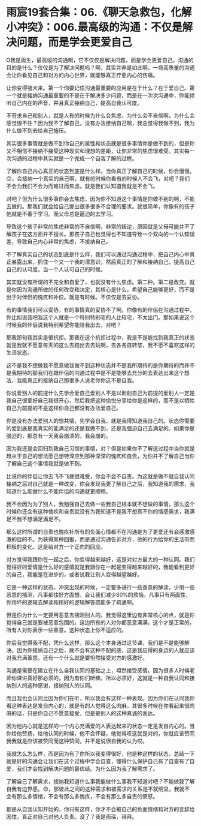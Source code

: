 # 雨宸19套合集：06.《聊天急救包，化解小冲突》：006.最高级的沟通：不仅是解决问题，而是学会更爱自己

O我是雨生，最高级的沟通啊，它不仅仅是解决问题，而是学会更爱自己。沟通的目的是什么？仅仅是为了解决问题吗？啊，其实并非是如此啊，一场高质量的沟通会让你看见自己和对方的内心世界，就能够真正疗愈内心的伤痛。

让你变得强大来。第一个你要记住沟通最重要的应用是在于什么？在于爱自己。第一个就是接纳沟通最重要的不是在于解决多少问题，而是在一次次沟通中，你能倾听自己内在的声音，并且真正接纳自己，提高自我认可度。

不苛求自己和别人，就是人有的时候为什么会焦虑，为什么会不自信啊，为什么会感觉很不住？因为我不了解自己，没有办法接纳自己啊，我总觉得我做不到，我为什么做不到去给自己施压。

其实很多事情就是做不到你自己的属性和状态就是很多事情你是做不到的，但是你又不相信不接纳不接受这种现实和理想的差距，让你非常的焦虑很难受。其实每一次沟通的过程中其实就是一个完成一个自我了解的过程。

了解你自己内心真正的状态到底是什么样。当你真正了解自己的时候，你会慢慢。😊，会接纳一个真实的自己啊，就有的时候你看有的时候人不会飞，对吧？我们不会为我们不会为而难过而焦虑。就是我们认知道我就是不会飞。

对吧？但为什么很多事你会去焦虑，因为你不知道这个事情是你做不到的啊，不能去做的。那我们就会给自己提出很多很多不合理的要求。就很简单，你像有的孩子他就是不善于学习。而父母总是逼迫的去学习。

导致这个孩子非常的焦虑非常的不自信啊，非常的叛逆，原因就是父母可能并不了解孩子在这方面并不擅长。那孩子自己也觉得也不知道导致一个双向的一个认知误差，导致自己内心非常的焦虑，不接纳自己。

不了解真实自己的状态到底是什么样，我们可以通过沟通过程中，把自己内心中真正暴露出来，抓住一个又一个我的潜意识，然后真正的了解和接纳自己，提高自己自己的认可度。当一个人认可自己的时候。

其实就没有所谓的不完全和自爱了，也就没有什么焦虑。第二种。第二是改变。就是你因为沟通所做的任何改变和决定，其核心是什么，希望自己能够更好，而不是出于对伴侣的愧疚和补偿。就是有时候。不仅仅是去妥协。

有的事情我们可以妥协，有的事情真的妥协不了啊。你像有的伴侣在沟通过程中，你比如说我吧我这个人就是一个特别特别宅的人比较宅，不太出门。那如果说这个时候我的伴侣说我特别希望你能陪我出去，对吧？

那我那句我其实是很抗拒。那我在这个抗拒过程中，我是不是能找到我真正的状态就是我就不愿意每天的这么去跑出去去玩啊，去各各自转悠，我不愿不喜欢这样的生活状态。

这不是我不想做我不愿意做我做不到这种状态并不是我所期待的是你期待的而并不是我期待的那我们在跟伴侣的沟通过程中是不是能够去充分的去表达出来这个想法，我能真正的接纳自己那很多人说老你你这不是自我。

你说爱别人的前提什么先学会爱自己爱别人不是以剥削自己为前提的爱别人一定是我自己很爱好自己我很开心，然后我把这种愉悦分享给你是这样的，而不是以牺牲自己为前提的不是这样你自己都没有办法爱自己。

你是没有办法爱别人的想共情，先学会自我，就是我得知道我自己的。状态你需要的爱到底是我真实的能满足的还是我做不到，还是我强迫自己去满足的。如果你是强迫的，那总有一天我会崩溃的，我会崩的。

因为我还是会回归到我自己习惯的事情，对？但是如果你不了解这过程中当你就是趋从于自己的想法愿己想特深应到那种深深的愧疚和自责，为你并不了解自己当你了解自己这个事情我就是做不到。

比说你的伴侣让你去飞不飞就很难受，你会不会不自责。为这就是做不就自我认同接纳之后对自己就是一种改变，你会发现我更了解自己之后，我知道我的需求，我知道什么能做什么不能伴侣的沟通就更顺畅。

我不会因为为了别人，我勉强自己去做一些我自己根本就不想做的事情，那么这个时候你还会有这种愧疚和自责就没有为我知道不是我不想真不你的情感需求，我满足不我不想满足满足不。

那么这时所谓的自责也愧疚补所有的负面心情都不在沟通是为了更爱还有会感激感激的目的不。为获得某种回报，而是通过沟通告诉对方，他的行为给你的生活带而积极的变化。这是给对方一个正向的回应。

对方觉得我跟你在一起之后，你变得越来越好，这是对对方最大的一种认同。我们觉得好的爱情是什么好的感情就是我跟你在一起是变得越来越好的，我能看到更好的自己，我能是在进步的，或者说我让别人变得越望越好。

它是一种这样的状态。冲突出现的时候，一定要多进行一些善意的解读，少用一些恶意的揣测，凡事都往好方面想，会让我们减少80%的烦恼。凡事只有两面性，你用坏的逻辑去解读和用好的逻辑解答既能多了疏通啊。

但是你为什么一定要用恶意去揣测别人的。我觉得这里边有非常核心的点，就是你觉得自己就是要被恶意包围的。这边所有的人对你都恶意满满，这个才是正常的。所有人对你表示一些善意。这种状态上你不适应的。

你后我觉得我不配，凭什么这样，那么这个本身通过这节课，我们是不是能够解决。因为你接纳自己之后，就不会有这种不配的感，这是我应得的身边的人就应该对我充满善意。还有一个什么就是要坦然接受对方的感激好。

沟通是需要在建立在什么自我认同的基础之上，坦然接受感情。因为很多人时候老师你课讲真好那必须的，因为有你们听嘛，所以必须好，这就是一种自我认同和接纳别人的这种感谢，接纳别人的认同。

而且我也会认同比因为你们在听，所以我会有这样一种表现。因为你们在认同我你看这种表达是发自内心的，就是有的人觉得这么肉麻。其很多时候在你看起来很肉麻的话，只是你自己不愿意接受，但是是别人的这种真诚的表达。

因为他内心就是这样的一个内心充满爱的人表达起来的状态一定是发自内心的。当你给他赞扬，给他认同的时候，他不会怀疑，他觉得哎这就是对的，你就应该赞同我我就是应该被赞同而这种赞同，并不是说很自我的认为哎。

我就怎么怎么样，而是因为有了你所以我变得很好，他是种这样的状态，总结一下就是好的沟通会让我们在这个过程中学会自查，懂得什么保护自己有了自查有了自爱，我们才会找到解决问题的最优结。为什么因为我了解需求了。

了解自己了解需求，接纳我知道什么事我能做什么事我不知道对吧？不能做我了解自我有边界感。😊，那彼此之间的这种需求和被需求的关系是不就明显，我就不会有那么多情绪，不会有那么多愧疚，不会有那么多自责的愤怒。

都是从自我认知开始的。你只有这样，你才不会被自己的负面情绪和对方的言辞给困住，真正对自己对他人负责。没了？我是雨琛，拜拜。

